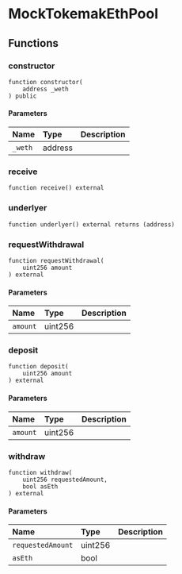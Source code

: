 # MockTokemakEthPool

## Functions

### constructor

```solidity
function constructor(
    address _weth
) public
```

#### Parameters

| Name | Type | Description |
| :--- | :--- | :---------- |
| `_weth` | address |  |

### receive

```solidity
function receive() external
```

### underlyer

```solidity
function underlyer() external returns (address)
```

### requestWithdrawal

```solidity
function requestWithdrawal(
    uint256 amount
) external
```

#### Parameters

| Name | Type | Description |
| :--- | :--- | :---------- |
| `amount` | uint256 |  |

### deposit

```solidity
function deposit(
    uint256 amount
) external
```

#### Parameters

| Name | Type | Description |
| :--- | :--- | :---------- |
| `amount` | uint256 |  |

### withdraw

```solidity
function withdraw(
    uint256 requestedAmount,
    bool asEth
) external
```

#### Parameters

| Name | Type | Description |
| :--- | :--- | :---------- |
| `requestedAmount` | uint256 |  |
| `asEth` | bool |  |


